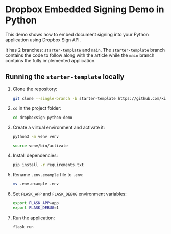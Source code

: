 # Dropbox Embedded Signing Demo in Python

This demo shows how to embed document signing into your Python application using Dropbox Sign API.

It has 2 branches: `starter-template` and `main`. The `starter-template` branch contains the code to follow along with the article while the `main` branch contains the fully implemented application.

## Running the `starter-template` locally

1. Clone the repository:

    ```bash
    git clone --single-branch -b starter-template https://github.com/kimanikevin254/dropboxsign-python-demo.git
    ```

2. `cd` in the project folder:

    ```bash
    cd dropboxsign-python-demo
    ```

3. Create a virtual environment and activate it:

    ```bash
    python3 -m venv venv

    source venv/bin/activate
    ```

4. Install dependencies:

    ```bash
    pip install -r requirements.txt
    ```

5. Rename `.env.example` file to `.env`:

    ```bash
    mv .env.example .env
    ```

6. Set `FLASK_APP` and `FLASK_DEBUG` environment variables:

    ```bash
    export FLASK_APP=app
    export FLASK_DEBUG=1
    ```

7. Run the application:

    ```bash
    flask run
    ```
